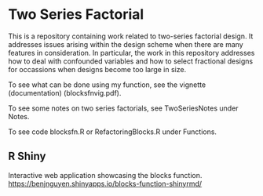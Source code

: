 # Two Series Factorial

This is a repository containing work related to two-series factorial design. It addresses issues arising within the design scheme when there are many features in consideration. In particular, the work in this repository addresses how to deal with confounded variables and how to select fractional designs for occassions when designs become too large in size.

To see what can be done using my function, see the vignette (documentation) (blocksfnvig.pdf).

To see some notes on two series factorials, see TwoSeriesNotes under Notes.

To see code blocksfn.R or RefactoringBlocks.R under Functions.

## R Shiny

Interactive web application showcasing the blocks function.
https://benjnguyen.shinyapps.io/blocks-function-shinyrmd/
